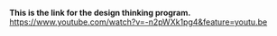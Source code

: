 **This is the link for the design thinking program.**
https://www.youtube.com/watch?v=-n2pWXk1pg4&feature=youtu.be
